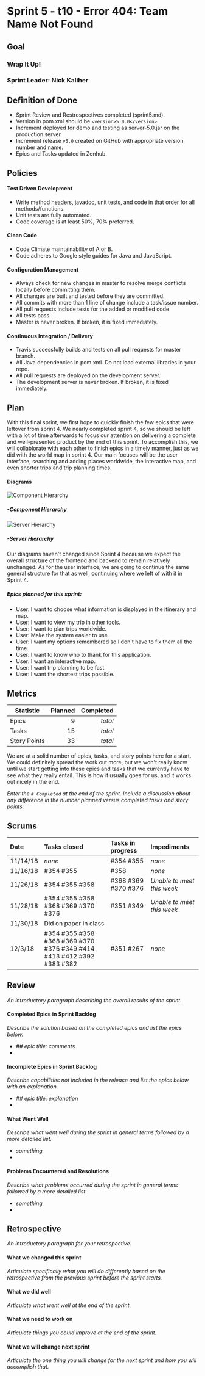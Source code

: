 # Sprint 5 - t10 - Error 404: Team Name Not Found

## Goal

### Wrap It Up!
### Sprint Leader: Nick Kaliher

## Definition of Done

* Sprint Review and Restrospectives completed (sprint5.md).
* Version in pom.xml should be `<version>5.0.0</version>`.
* Increment deployed for demo and testing as server-5.0.jar on the production server.
* Increment release `v5.0` created on GitHub with appropriate version number and name.
* Epics and Tasks updated in Zenhub.


## Policies

#### Test Driven Development
* Write method headers, javadoc, unit tests, and code in that order for all methods/functions.
* Unit tests are fully automated.
* Code coverage is at least 50%, 70% preferred.
#### Clean Code
* Code Climate maintainability of A or B.
* Code adheres to Google style guides for Java and JavaScript.
#### Configuration Management
* Always check for new changes in master to resolve merge conflicts locally before committing them.
* All changes are built and tested before they are committed.
* All commits with more than 1 line of change include a task/issue number.
* All pull requests include tests for the added or modified code.
* All tests pass.
* Master is never broken.  If broken, it is fixed immediately.
#### Continuous Integration / Delivery
* Travis successfully builds and tests on all pull requests for master branch.
* All Java dependencies in pom.xml.  Do not load external libraries in your repo. 
* All pull requests are deployed on the development server.
* The development server is never broken.  If broken, it is fixed immediately.


## Plan

With this final sprint, we first hope to quickly finish the few epics that were leftover from sprint 4. We nearly completed sprint 4, so we should be left with a lot of time afterwards to focus our attention on delivering a complete and well-presented product by the end of this sprint. To accomplish this, we will collablorate with each other to finish epics in a timely manner, just as we did with the world map in sprint 4. Our main focuses will be the user interface, searching and adding places worldwide, the interactive map, and even shorter trips and trip planning times.

#### Diagrams

![Component Hierarchy](/team/Sprint4_Component_Hierarchy.png "Sprint 4 Component Hierarchy Sketch")

##### -Component Hierarchy

![Server Hierarchy](/team/Sprint4_Server_Hierarchy.png "Sprint 4 Server Hierarchy Sketch")

##### -Server Hierarchy

Our diagrams haven't changed since Sprint 4 because we expect the overall structure of the frontend and backend to remain relatively unchanged. As for the user interface, we are going to continue the same general structure for that as well, continuing where we left of with it in Sprint 4.

##### Epics planned for this sprint:

* User: I want to choose what information is displayed in the itinerary and map.
* User: I want to view my trip in other tools.
* User: I want to plan trips worldwide.
* User: Make the system easier to use.
* User: I want my options remembered so I don't have to fix them all the time.
* User: I want to know who to thank for this application.
* User: I want an interactive map.
* User: I want trip planning to be fast.
* User: I want the shortest trips possible.


## Metrics

| Statistic | Planned | Completed |
| --- | ---: | ---: |
| Epics | 9 | *total* |
| Tasks | 15 | *total* | 
| Story Points | 33 | *total* |

We are at a solid number of epics, tasks, and story points here for a start. We could definitely spread the work out more, but we won't really know until we start getting into these epics and tasks that we currently have to see what they really entail. This is how it usually goes for us, and it works out nicely in the end.


*Enter the `# Completed` at the end of the sprint.  Include a discussion about any difference in the number planned versus completed tasks and story points.*


## Scrums

| Date | Tasks closed  | Tasks in progress | Impediments |
| :--- | :--- | :--- | :--- |
| 11/14/18 | *none* | #354 #355 | *none* | 
| 11/16/18 | #354 #355 | #358 | *none* | 
| 11/26/18 | #354 #355 #358 | #368 #369 #370 #376 | *Unable to meet this week* |
| 11/28/18 | #354 #355 #358 #368 #369 #370 #376 | #351 #349 | *Unable to meet this week* |
| 11/30/18 | Did on paper in class |
| 12/3/18 | #354 #355 #358 #368 #369 #370 #376 #349 #414 #413 #412 #392 #383 #382 | #351 #267 | *none* |



## Review

*An introductory paragraph describing the overall results of the sprint.*

#### Completed Epics in Sprint Backlog 

*Describe the solution based on the completed epics and list the epics below.*

* *## epic title: comments*
* 

#### Incomplete Epics in Sprint Backlog 

*Describe capabilities not included in the release and list the epics below with an explanation.*

* *## epic title: explanation*
*

#### What Went Well

*Describe what went well during the sprint in general terms followed by a more detailed list.*

* *something*
*

#### Problems Encountered and Resolutions

*Describe what problems occurred during the sprint in general terms followed by a more detailed list.*

* *something*
*

## Retrospective

*An introductory paragraph for your retrospective.*

#### What we changed this sprint

*Articulate specifically what you will do differently based on the retrospective from the previous sprint before the sprint starts.*

#### What we did well

*Articulate what went well at the end of the sprint.*

#### What we need to work on

*Articulate things you could improve at the end of the sprint.*

#### What we will change next sprint 

*Articulate the one thing you will change for the next sprint and how you will accomplish that.*
